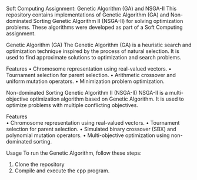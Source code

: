 Soft Computing Assignment:  Genetic Algorithm (GA) and NSGA-II 
This repository contains implementations of Genetic Algorithm (GA) and Non-dominated Sorting Genetic Algorithm II (NSGA-II) for solving optimization problems. These algorithms were developed as part of a Soft Computing assignment.

Genetic Algorithm (GA) 
The Genetic Algorithm (GA) is a heuristic search and optimization technique inspired by the process of natural selection. It is used to find approximate solutions to optimization and search problems.

Features
• Chromosome representation using real-valued vectors. 
• Tournament selection for parent selection. 
• Arithmetic crossover and uniform mutation operators. 
• Minimization problem optimization. 

Non-dominated Sorting Genetic Algorithm II (NSGA-II)
NSGA-II is a multi-objective optimization algorithm based on Genetic Algorithm. It is used to optimize problems with multiple conflicting objectives.

Features   
• Chromosome representation using real-valued vectors. 
• Tournament selection for parent selection. 
• Simulated binary crossover (SBX) and polynomial mutation operators. 
• Multi-objective optimization using non-dominated sorting. 

Usage
To run the Genetic Algorithm, follow these steps:

1. Clone the repository 
2. Compile and execute the cpp program.
